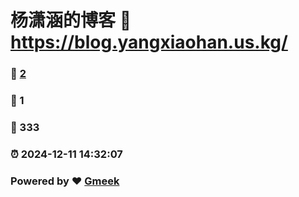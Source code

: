 # 杨潇涵的博客 :link: https://blog.yangxiaohan.us.kg/ 
### :page_facing_up: [2](https://blog.yangxiaohan.us.kg//tag.html) 
### :speech_balloon: 1 
### :hibiscus: 333 
### :alarm_clock: 2024-12-11 14:32:07 
### Powered by :heart: [Gmeek](https://github.com/Meekdai/Gmeek)
